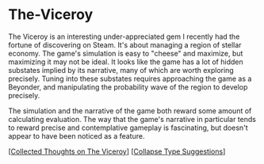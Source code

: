 # The-Viceroy

The Viceroy is an interesting under-appreciated gem I recently had the fortune of discovering on Steam.  It's about managing a region of stellar economy.  The game's simulation is easy to "cheese" and maximize, but maximizing it may not be ideal.  It looks like the game has a lot of hidden substates implied by its narrative, many of which are worth exploring precisely.  Tuning into these substates requires approaching the game as a Beyonder, and manipulating the probability wave of the region to develop precisely.

The simulation and the narrative of the game both reward some amount of calculating evaluation.  The way that the game's narrative in particular tends to reward precise and contemplative gameplay is fascinating, but doesn't appear to have been noticed as a feature.  

[[Collected Thoughts on The Viceroy]]
[[Collapse Type Suggestions]]

[//begin]: # "Autogenerated link references for markdown compatibility"
[Collected Thoughts on The Viceroy]: collected-thoughts-on-the-viceroy "Collected Thoughts on The Viceroy"
[Collapse Type Suggestions]: collapse-type-suggestions "Collapse Type Suggestions"
[//end]: # "Autogenerated link references"